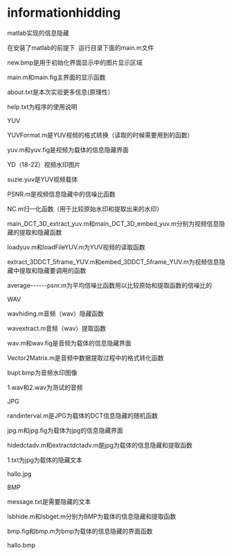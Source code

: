 # informationhidding

matlab实现的信息隐藏

在安装了matlab的前提下  运行目录下面的main.m文件

new.bmp是用于初始化界面显示中的图片显示区域

main.m和main.fig主界面的显示函数

about.txt是本次实验更多信息(原理性）

help.txt为程序的使用说明

YUV

YUVFormat.m是YUV视频的格式转换（读取的时候需要用到的函数）

yuv.m和yuv.fig是视频为载体的信息隐藏界面

YD（18-22）视频水印图片

suzie.yuv是YUV视频载体

PSNR.m是视频信息隐藏中的信噪比函数

NC.m归一化函数（用于比较原始水印和提取出来的水印）

main_DCT_3D_extract_yuv.m和main_DCT_3D_embed_yuv.m分别为视频信息隐藏的提取和隐藏函数

loadyuv.m和loadFileYUV.m为YUV视频的读取函数

extract_3DDCT_5frame_YUV.m和embed_3DDCT_5frame_YUV.m为视频信息隐藏中提取和隐藏要调用的函数

average------psnr.m为平均信噪比函数用以比较原始和提取函数的信噪比的

WAV

wavhiding.m音频（wav）隐藏函数

wavextract.m音频（wav）提取函数

wav.m和wav.fig是音频为载体的信息隐藏界面

Vector2Matrix.m是音频中数据提取过程中的格式转化函数

bupt.bmp为音频水印图像

1.wav和2.wav为测试的音频

JPG

randinterval.m是JPG为载体的DCT信息隐藏的随机函数

jpg.m和jpg.fig为载体为jpg的信息隐藏界面

hidedctadv.m和extractdctadv.m是jpg为载体的信息隐藏和提取函数

1.txt为jpg为载体的隐藏文本

hallo.jpg

BMP

message.txt是需要隐藏的文本

lsbhide.m和lsbget.m分别为BMP为载体的信息隐藏和提取函数

bmp.fig和bmp.m为bmp为载体的信息隐藏的界面函数

hallo.bmp
